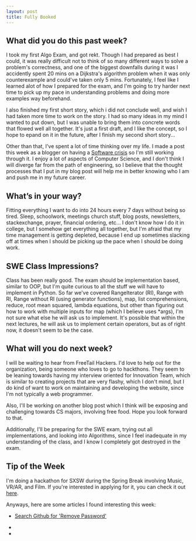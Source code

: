```yaml
---
layout: post
title: Fully Booked
---
```


What did you do this past week?
------
I took my first Algo Exam, and got rekt. Though I had prepared as best I could, it was really difficult not to think of so many different ways to solve a problem's correctness, and one of the biggest downfalls during it was I accidently spent 20 mins on a Dijkstra's algorithm problem when it was only counterexample and could've taken only 5 mins. Fortunately, I feel like I learned alot of how I prepared for the exam, and I'm going to try harder next time to pick up my pace in understanding problems and doing more examples way beforehand.

I also finished my first short story, which i did not conclude well, and wish I had taken more time to work on the story. I had so many ideas in my mind I wanted to put down, but I was unable to bring them into concrete words that flowed well all together. It's just a first draft, and I like the concept, so I hope to epand on it in the future, after I finish my second short story...

Other than that, I've spent a lot of time thinking over my life. I made a post this week as a blogger on having a [Software crisis](https://login.cs.utexas.edu/blog/software-crisis) so I'm still working through it. I enjoy a lot of aspects of Computer Science, and I don't think I will diverge far from the path of engineering, so I believe that the thought processes that I put in my blog post will help me in better knowing who I am and push me in my future career.

What’s in your way?
------
Fitting everything I want to do into 24 hours every 7 days without being so tired. Sleep, schoolwork, meetings church stuff, blog posts, newsletters, stackexchange, prayer, financial ordering, etc... I don't know how I do it in college, but I somehow get everything all together, but I'm afraid that my time management is getting depleted, because I end up sometimes slacking off at times when I should be picking up the pace when I should be doing work.


SWE Class Impressions?
------
Class has been really good. The exam should be implementation based, similar to OOP, but I'm quite curious to all the stuff we will have to implement in Python. So far we've covered RangeIterator (RI), Range with RI, Range without RI (using generator functions), map, list comprehensions, reduce, root mean squared, lambda equations, but other than figuring out how to work with multiple inputs for map (which I believe uses *args), I'm not sure what else he will ask us to implement. It's possible that within the next lectures, he will ask us to implement certain operators, but as of right now, it doesn't seem to be the case.

What will you do next week?
------
I will be waiting to hear from FreeTail Hackers. I'd love to help out for the organization, being someone who loves to go to hackthons. They seem to be leaning towards having my interview oriented for Innovation Team, which is similar to creating projects that are very flashy, which I don't mind, but I do kind of want to work on maintaining and developing the website, since I'm not typically a web programmer.

Also, I'll be working on another blog post which I think will be exposing and challenging towards CS majors, involving free food. Hope you look forward to that.

Additionally, I'll be preparing for the SWE exam, trying out all implementations, and looking into Algorithms, since I feel inadequate in my understanding of the class, and I know I completely got destroyed in the exam.

Tip of the Week
------
I'm doing a hackathon for SXSW during the Spring Break involving Music, VR/AR, and Film. If you're interested in applying for it, you can check it out [here](https://www.sxsw.com/conference/sxsw-hackathon/).

Anyways, here are some articles I found interesting this week:

- [Search Github for 'Remove Password'](https://github.com/search?utf8=%E2%9C%93&q=remove+password&type=Commits&ref=searchresults&utm_source=hackernewsletter&utm_medium=email&utm_term=fun)

- 

- 


